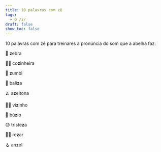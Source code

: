 ```yaml
---
title: 10 palavras com zê
tags:
  - O /z/
draft: false
show_toc: false
---
```

10 palavras com zê para treinares a pronúncia do som que a abelha faz: 

<e-moji> 🦓 </e-moji> <b>z</b>ebra

<e-moji> 👩‍🍳 </e-moji> co<b>z</b>inheira

<e-moji> 🧟 </e-moji> <b>z</b>umbi

<e-moji> 🥅 </e-moji> bali<b>z</b>a

<e-moji> 🫒 </e-moji> a<b>z</b>eitona

<e-moji> 🙋‍♂️ </e-moji> vi<b>z</b>inho

<e-moji> 🐚 </e-moji> bú<b>z</b>io

<e-moji> 😞 </e-moji> triste<b>z</b>a 

<e-moji> 🙏🏼 </e-moji> re<b>z</b>ar 

<e-moji> 🪝 </e-moji> an<b>z</b>ol
